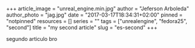 +++
article_image = "unreal_engine.min.jpg"
author = "Jeferson Arboleda"
author_photo = "jag.jpg"
date = "2017-03-17T18:34:31+02:00"
pinned = "notpinned"
resources = []
series = ""
tags = ["unrealengine", "fedora25", "second"]
title = "my second article"
slug = "es-second"
+++

segundo articulo bro
